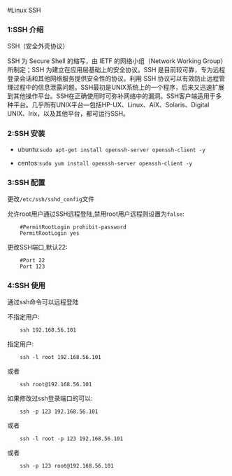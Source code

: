 #Linux SSH

###  1:SSH 介绍

SSH（安全外壳协议）

SSH 为 Secure Shell 的缩写，由 IETF 的网络小组（Network Working Group）所制定；SSH 为建立在应用层基础上的安全协议。SSH 是目前较可靠，专为远程登录会话和其他网络服务提供安全性的协议。利用 SSH 协议可以有效防止远程管理过程中的信息泄露问题。SSH最初是UNIX系统上的一个程序，后来又迅速扩展到其他操作平台。SSH在正确使用时可弥补网络中的漏洞。SSH客户端适用于多种平台。几乎所有UNIX平台—包括HP-UX、Linux、AIX、Solaris、Digital UNIX、Irix，以及其他平台，都可运行SSH。

###  2:SSH 安装

* ubuntu:```sudo apt-get install openssh-server openssh-client -y```

* centos:```sudo yum install openssh-server openssh-client -y```

###  3:SSH 配置

更改```/etc/ssh/sshd_config```文件

允许root用户通过SSH远程登陆,禁用root用户远程则设置为```false```:
```
    #PermitRootLogin prohibit-password
    PermitRootLogin yes
```

更改SSH端口,默认22:
```
    #Port 22
    Port 123
```

###  4:SSH 使用

通过ssh命令可以远程登陆

不指定用户:
```
    ssh 192.168.56.101
```

指定用户:
```
    ssh -l root 192.168.56.101
```
或者
```
    ssh root@192.168.56.101
```

如果修改过ssh登录端口的可以:

```
    ssh -p 123 192.168.56.101
```
或者
```
    ssh -l root -p 123 192.168.56.101
```
或者
```
    ssh -p 123 root@192.168.56.101
```
